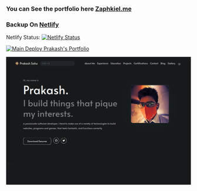 <!-- Hey, I am a software developer with a passion for Games, Desktop and web development along with Devops. I have a background in computer science and mathematics, and I have a strong interest in the intersection of technology and art. I am currently doing my bachelors in Bachelor of Computer Applications. I am currently working on a project that will be used to help people get fimiliar with GNU/Linux based Operating Systems. -->

### You can See the portfolio here [Zaphkiel.me](https://zaphkiel.me) 

### Backup On [Netlify](https://zaphkiel.netlify.app/) 


Netlify Status: [![Netlify Status](https://api.netlify.com/api/v1/badges/1e600c49-5223-4c37-acb4-ca3c70949c4d/deploy-status)](https://app.netlify.com/sites/zaphkiel/deploys)

[![Main Deploy Prakash's Portfolio](https://github.com/Prakash4844/My-Portfolio/actions/workflows/hugo.yml/badge.svg)](https://github.com/Prakash4844/My-Portfolio/actions/workflows/hugo.yml)


![Preview](static/Image.png)
